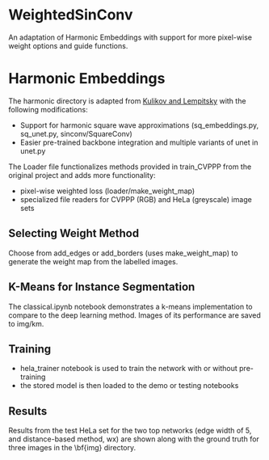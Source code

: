 # WeightedSinConv
An adaptation of Harmonic Embeddings with support for more pixel-wise weight options and guide functions.

# Harmonic Embeddings 

The harmonic directory is adapted from [Kulikov and Lempitsky](https://github.com/kulikovv/harmonic) with the following modifications: 
- Support for harmonic square wave approximations (sq_embeddings.py, sq_unet.py, sinconv/SquareConv)
- Easier pre-trained backbone integration and multiple variants of unet in unet.py

The Loader file functionalizes methods provided in train_CVPPP from the original project and adds more functionality:
- pixel-wise weighted loss (loader/make_weight_map)
- specialized file readers for CVPPP (RGB) and HeLa (greyscale) image sets 

## Selecting Weight Method 

Choose from add_edges or add_borders (uses make_weight_map) to generate the weight map from the labelled images. 

## K-Means for Instance Segmentation

The classical.ipynb notebook demonstrates a k-means implementation to compare to the deep learning method. Images of its performance are saved to img/km. 


## Training 
- hela_trainer notebook is used to train the network with or without pre-training 
- the stored model is then loaded to the demo or testing notebooks

## Results 

Results from the test HeLa set for the two top networks (edge width of 5, and distance-based method, wx) are shown along with the ground truth for three images in the \bf{img} directory.